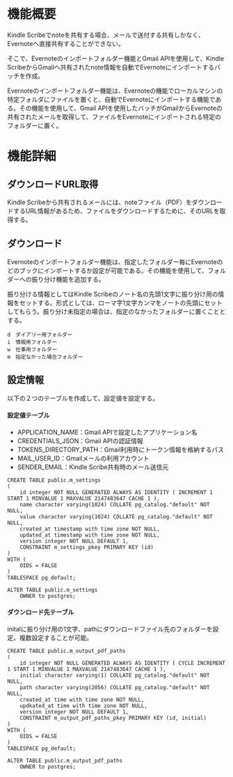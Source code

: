 # 機能概要
Kindle Scribeでnoteを共有する場合、メールで送付する共有しかなく、
Evernoteへ直接共有することができない。

そこで、Evernoteのインポートフォルダー機能とGmail APIを使用して、Kindle ScribeからGmailへ共有されたnote情報を自動でEvernoteにインポートするバッチを作成。

Evernoteのインポートフォルダー機能は、Evernoteの機能でローカルマシンの特定フォルダにファイルを置くと、自動でEvernoteにインポートする機能である。その機能を使用して、Gmail APIを使用したバッチがGmailからEvernoteの共有されたメールを取得して、ファイルをEvernoteにインポートされる特定のフォルダーに置く。

# 機能詳細
## ダウンロードURL取得
Kindle Scribeから共有されるメールには、noteファイル（PDF）をダウンロードするURL情報があるため、ファイルをダウンロードするために、そのURLを取得する。

## ダウンロード
Evernoteのインポートフォルダー機能は、指定したフォルダー毎にEvernoteのどのブックにインポートするか設定が可能である。その機能を使用して、フォルダーへの振り分け機能を追加する。  
  
振り分ける情報としてはKindle Scribeのノート名の先頭1文字に振り分け用の情報をセットする。形式としては、ローマ字1文字カンマをノートの先頭にセットしてもらう。振り分け未指定の場合は、指定のなかったフォルダーに置くこととする。

```
d　ダイアリー用フォルダー
i　情報用フォルダー
w　仕事用フォルダー
m　指定なかった場合フォルダー
```

## 設定情報
以下の２つのテーブルを作成して、設定値を設定する。


#### 設定値テーブル
- APPLICATION_NAME：Gmail APIで設定したアプリケーション名
- CREDENTIALS_JSON：Gmail APIの認証情報 
- TOKENS_DIRECTORY_PATH：Gmail利用時にトークン情報を格納するパス
- MAIL_USER_ID：Gmailメールの利用アカウント
- SENDER_EMAIL：Kindle Scribe共有時のメール送信元
```
CREATE TABLE public.m_settings
(
    id integer NOT NULL GENERATED ALWAYS AS IDENTITY ( INCREMENT 1 START 1 MINVALUE 1 MAXVALUE 2147483647 CACHE 1 ),
    name character varying(1024) COLLATE pg_catalog."default" NOT NULL,
    value character varying(1024) COLLATE pg_catalog."default" NOT NULL,
    created_at timestamp with time zone NOT NULL,
    updated_at timestamp with time zone NOT NULL,
    version integer NOT NULL DEFAULT 1,
    CONSTRAINT m_settings_pkey PRIMARY KEY (id)
)
WITH (
    OIDS = FALSE
)
TABLESPACE pg_default;

ALTER TABLE public.m_settings
    OWNER to postgres;
```

#### ダウンロード先テーブル
initalに振り分け用の1文字、pathにダウンロードファイル先のフォルダーを設定。複数設定することが可能。

```
CREATE TABLE public.m_output_pdf_paths
(
    id integer NOT NULL GENERATED ALWAYS AS IDENTITY ( CYCLE INCREMENT 1 START 1 MINVALUE 1 MAXVALUE 2147483647 CACHE 1 ),
    initial character varying(1) COLLATE pg_catalog."default" NOT NULL,
    path character varying(2056) COLLATE pg_catalog."default" NOT NULL,
    created_at time with time zone NOT NULL,
    updkated_at time with time zone NOT NULL,
    version integer NOT NULL DEFAULT 1,
    CONSTRAINT m_output_pdf_paths_pkey PRIMARY KEY (id, initial)
)
WITH (
    OIDS = FALSE
)
TABLESPACE pg_default;

ALTER TABLE public.m_output_pdf_paths
    OWNER to postgres;
```